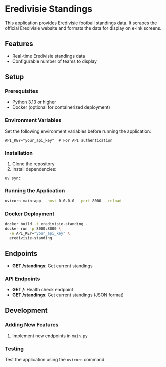# Eredivisie Standings 

This application provides Eredivisie football standings data. It scrapes the official Eredivisie website and formats the data for display on e-ink screens.

## Features

- Real-time Eredivisie standings data
- Configurable number of teams to display

## Setup

### Prerequisites

- Python 3.13 or higher
- Docker (optional for containerized deployment)

### Environment Variables

Set the following environment variables before running the application:

```
API_KEY="your_api_key"  # For API authentication
```

### Installation

1. Clone the repository
2. Install dependencies:

```bash
uv sync
```

### Running the Application

```bash
uvicorn main:app --host 0.0.0.0 --port 8000 --reload
```

### Docker Deployment

```bash
docker build -t eredivisie-standing .
docker run -p 8000:8000 \
  -e API_KEY="your_api_key" \
  eredivisie-standing
```

## Endpoints

- **GET /standings**: Get current standings

### API Endpoints

- **GET /**: Health check endpoint
- **GET /standings**: Get current standings (JSON format)

## Development

### Adding New Features

1. Implement new endpoints in `main.py`

### Testing
Test the application using the `uvicorn` command.
